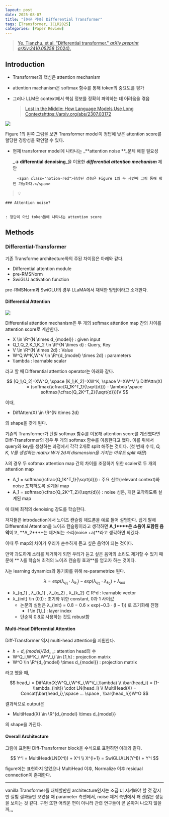 ```yaml
---
layout: post
date: 2025-08-07
title: "[논문 리뷰] Differential Transformer"
tags: [Transformer, ICLR2025]
categories: [Paper Review]
---
```


> [Ye, Tianzhu, et al. "Differential transformer." ](https://arxiv.org/abs/2410.05258)[_arXiv preprint arXiv:2410.05258_](https://arxiv.org/abs/2410.05258)[ (2024).](https://arxiv.org/abs/2410.05258)



## Introduction

- Transformer의 핵심은 attention mechanism
- attention machanism은 softmax 함수를 통해 token의 중요도를 평가
- 그러나 LLM은 context에서 핵심 정보를 정확히 파악하는 데 어려움을 겪음

	> [Lost in the Middle: How Language Models Use Long Contextshttps://arxiv.org/abs/2307.03172](https://arxiv.org/abs/2307.03172)


![](https://prod-files-secure.s3.us-west-2.amazonaws.com/542b861c-36a8-4051-84e5-8804b6728dba/9083ea56-691a-4752-ae26-47f403431ac8/image.png?X-Amz-Algorithm=AWS4-HMAC-SHA256&X-Amz-Content-Sha256=UNSIGNED-PAYLOAD&X-Amz-Credential=ASIAZI2LB466WYPSSRCE%2F20250808%2Fus-west-2%2Fs3%2Faws4_request&X-Amz-Date=20250808T110048Z&X-Amz-Expires=3600&X-Amz-Security-Token=IQoJb3JpZ2luX2VjEGoaCXVzLXdlc3QtMiJGMEQCIDKtxCaEhtYIh4P3Cm6GoyovMQpNmEDehPU83AAlPLHOAiBsK8hy1w%2BDG2PGYd5MFeCM5cO%2FR5e38e%2BBwQIIDvMsgSqIBAij%2F%2F%2F%2F%2F%2F%2F%2F%2F%2F8BEAAaDDYzNzQyMzE4MzgwNSIM3AGtuBDl1vSxh950KtwDEFgCANqD0FVZ9PhzYqjbGpb5smB6WiUhYc9%2BSTUi6maUkyLsEy0QkCbxxYri5rRjVegEBSKcF%2FpeA34726GcIGuyZZFuV4FYskI6y1TtoZOg5KO8AwqFVx8Wg%2BGlXgdHw867%2FI0cjUr0q83gFIUqAv3u93vGy8zC%2Bvrsf5%2BhPBGpwU8UTqCGYIv36J%2BHqs3DAiUQXzlw0gNE6ZteTIQm8vgR60B%2B%2FsSCYIwOmQlsAvKGy4f%2Fjd1yIZS0FEWsLrgyzG9dXM8zdUVG9j3kKkqt9xH2zT%2BzjL%2FOlWqfXpK%2F9S4w8ddWizxiiuZ%2BJQpL5RGnw0dfl1Y2z4F1lXgENjllnNYeGUCjhA%2FJ0rIEzLOL1tWQgsa2FvXSuqrNcjsHQSVTLgEV0MHz22B4N4Sm%2B8Wf%2FTFoPYKJYVZRyKt20bmAj74BmvGgmWYiyAEI67bxOq32ymy23TW8x4yWmbZDUejachlFebiZi54Gkq0slVFLvDp0%2BF9uvhdv%2BrZdbHDjf1MSQJvwMkvuKMclI4olsTkwYN%2F9LiMyhkvs7SPpr5%2FFqkrlJiZyMM%2BJHfTk2lK%2FCKDf6T609i9OWr9Xq%2F6laVCLFDyCCe9RPz6YFT%2FqWtWQmMKAKfZFP1kHYPhPHn8wmZ3XxAY6pgET4Zfw8mW3YiZNSlTgkcgcIwV22%2Fn3Vo%2FDZ%2FvoaBQs8SpS4ommyczGhpfHtXf%2BtgzxLpJwhssqBu8KxNNKbeLVytjnrX%2FMEH2sBOp5aV3Kdf5uoqJlgZ63TtzYf90nax%2BpY2X6U2Pk1RvOYi7tDsFq8qG%2FfQKFJdtiHl3a%2FIC4SSYTC3LL%2F0d7mRg%2FBkO2TDaWm5AAdT5qE77rsvFdgd%2BPNmDeMJaL&X-Amz-Signature=5ab16a404d6f8a75876abc4182100c76c135f25473bb488dadb8091340a5a696&X-Amz-SignedHeaders=host&x-amz-checksum-mode=ENABLED&x-id=GetObject)


Figure 1의 왼쪽 그림을 보면 Transformer model이 정답에 낮은 attention score를 할당한 경향성을 확인할 수 있다.

- 현재 transformer model에 나타나는 _**attention noise **_문제 해결 필요성

	_**→ differential denoising**_을 이용한 _**differential attention mechanism**_ 제안


		<span class="notion-red">향상된 성능은 Figure 1의 두 세번째 그림 통해 확인 가능하다.</span>


> 💡 


	### Attention noise?


	: 정답이 아닌 token들에 나타나는 attention score



## Methods



### Differential-Transformer


기존 Transforme architecture와의 주된 차이점은 아래와 같다.

- Differential attention module
- pre-RMSNorm
- SwiGLU activation function

pre-RMSNorm과 SwiGLU의 경우 LLaMA에서 채택한 방법이라고 소개한다.



#### Differential Attention


![](https://prod-files-secure.s3.us-west-2.amazonaws.com/542b861c-36a8-4051-84e5-8804b6728dba/116d70b2-1963-4810-9167-f4c7d8a06e8f/image.png?X-Amz-Algorithm=AWS4-HMAC-SHA256&X-Amz-Content-Sha256=UNSIGNED-PAYLOAD&X-Amz-Credential=ASIAZI2LB466WYPSSRCE%2F20250808%2Fus-west-2%2Fs3%2Faws4_request&X-Amz-Date=20250808T110048Z&X-Amz-Expires=3600&X-Amz-Security-Token=IQoJb3JpZ2luX2VjEGoaCXVzLXdlc3QtMiJGMEQCIDKtxCaEhtYIh4P3Cm6GoyovMQpNmEDehPU83AAlPLHOAiBsK8hy1w%2BDG2PGYd5MFeCM5cO%2FR5e38e%2BBwQIIDvMsgSqIBAij%2F%2F%2F%2F%2F%2F%2F%2F%2F%2F8BEAAaDDYzNzQyMzE4MzgwNSIM3AGtuBDl1vSxh950KtwDEFgCANqD0FVZ9PhzYqjbGpb5smB6WiUhYc9%2BSTUi6maUkyLsEy0QkCbxxYri5rRjVegEBSKcF%2FpeA34726GcIGuyZZFuV4FYskI6y1TtoZOg5KO8AwqFVx8Wg%2BGlXgdHw867%2FI0cjUr0q83gFIUqAv3u93vGy8zC%2Bvrsf5%2BhPBGpwU8UTqCGYIv36J%2BHqs3DAiUQXzlw0gNE6ZteTIQm8vgR60B%2B%2FsSCYIwOmQlsAvKGy4f%2Fjd1yIZS0FEWsLrgyzG9dXM8zdUVG9j3kKkqt9xH2zT%2BzjL%2FOlWqfXpK%2F9S4w8ddWizxiiuZ%2BJQpL5RGnw0dfl1Y2z4F1lXgENjllnNYeGUCjhA%2FJ0rIEzLOL1tWQgsa2FvXSuqrNcjsHQSVTLgEV0MHz22B4N4Sm%2B8Wf%2FTFoPYKJYVZRyKt20bmAj74BmvGgmWYiyAEI67bxOq32ymy23TW8x4yWmbZDUejachlFebiZi54Gkq0slVFLvDp0%2BF9uvhdv%2BrZdbHDjf1MSQJvwMkvuKMclI4olsTkwYN%2F9LiMyhkvs7SPpr5%2FFqkrlJiZyMM%2BJHfTk2lK%2FCKDf6T609i9OWr9Xq%2F6laVCLFDyCCe9RPz6YFT%2FqWtWQmMKAKfZFP1kHYPhPHn8wmZ3XxAY6pgET4Zfw8mW3YiZNSlTgkcgcIwV22%2Fn3Vo%2FDZ%2FvoaBQs8SpS4ommyczGhpfHtXf%2BtgzxLpJwhssqBu8KxNNKbeLVytjnrX%2FMEH2sBOp5aV3Kdf5uoqJlgZ63TtzYf90nax%2BpY2X6U2Pk1RvOYi7tDsFq8qG%2FfQKFJdtiHl3a%2FIC4SSYTC3LL%2F0d7mRg%2FBkO2TDaWm5AAdT5qE77rsvFdgd%2BPNmDeMJaL&X-Amz-Signature=10c148301f8ed85df9225649121369034ab3808167d92e24dbad3920d6c7e60d&X-Amz-SignedHeaders=host&x-amz-checksum-mode=ENABLED&x-id=GetObject)


Differential attention mechanism은 두 개의 softmax attention map 간의 차이를 attention score로 계산한다.

- X \in \R^{N \times d\_{model}} : given input
- Q\_1,Q\_2,K\_1,K\_2 \in \R^{N \times d} : Query, Key
- V \in \R^{N \times 2d} : Value
- W^Q,W^K,W^V \in \R^{d\_{model} \times 2d} : parameters
- \lambda : learnable scalar

라고 할 때 Differential attention operator는 아래와 같다.


$$
[Q_1;Q_2]=XW^Q, \space [K_1;K_2]=XW^K, \space V=XW^V \\
DiffAttn(X) = (softmax(\cfrac{Q_1K^T_1}{\sqrt{d}}) - \lambda \space softmax(\cfrac{Q_2K^T_2}{\sqrt{d}}))V
$$


이때,

- DiffAtten(X) \in \R^{N \times 2d}

의 shape을 갖게 된다.


기존의 Transformer가 단일 softmax 함수를 이용해 attention score를 계산했다면 Diff-Transformer의 경우 두 개의 softmax 함수를 이용한다고 했다. 이를 위해서 query와 key를 생성하는 과정에서 각각 2개로 split 해주는 것이다. <span class="notion-red">(첫 번째 수식, </span><span class="notion-red">_Q, K, V를 생성하는 matrix W가 2d의 dismension을 가지는 이유도 split 때문_</span><span class="notion-red">)</span>


 λ의 경우 두 softmax attention map 간의 차이를 조정하기 위한 scaler로 두 개의 attention map

- A\_1 = softmax(\cfrac{Q\_1K^T\_1}{\sqrt{d}}) : 주요 신호(relevant context)와 noise 포착하도록 설계된 map
- A\_1 = softmax(\cfrac{Q\_2K^T\_2}{\sqrt{d}}) : noise 성분, 패턴 포착하도록 설계된 map 

에 대해 최적의 denoising 강도를 학습한다.


저자들은 introduction에서 노이즈 캔슬링 헤드폰을 예로 들어 설명한다. 쉽게 말해 Differential Attention을 노이즈 캔슬링이라고 생각하면 **A\_1****은 소음이 포함된 음악**이고, **A\_2****는 제거되는 소리(noise +a)**라고 생각하면 되겠다. 


이때 두 map의 차이가 우리가 순수하게 듣고 싶은 음악이 되는 것이다. 


만약 과도하게 소리를 제거하게 되면 우리가 듣고 싶은 음악의 소리도 제거할 수 있기 때문에 ** λ를 학습해 최적의 노이즈 캔슬링 효과**를 얻고자 하는 것이다.


λ는 learning dynamics와 동기화를 위해 re-parametrize 된다.


$$
\lambda = exp(\lambda_{q_1} \cdot \lambda_{k_1}) - exp(\lambda_{q_2} \cdot \lambda_{k_2}) + \lambda_{init}
$$

- λ\_{q\_1} , λ\_{k\_1} , λ\_{q\_2} , λ\_{k\_2} ∈ R^d : learnable vector
- λ\_{init} \in (0,1) : 초기화 위한 constant, 0과 1 사이값
	- 논문의 실험은 λ\_{init} = 0.8 − 0.6 × exp(−0.3 · (l − 1)) 로 초기화해 진행
		- l \in [1,L] : layer index
	- 단순히 0.8로 사용하는 것도 robust함


#### **Multi-Head Differential Attention**


Diff-Transformer 역시 multi-head attention을 지원한다.

- _h = d\_{model}/2d__ _: attention head의 수
- W^Q\_i,W^K\_i,W^V\_i,i \in [1,h] : projection matrix
- W^O \in \R^{d\_{model} \times d\_{model}} : projection matrix

라고 했을 때,


$$
head_i = DiffAttn(X;W^Q_i,W^K_i,W^V_i,\lambda) \\
\bar{head_i} = (1-\lambda_{init}) \cdot LN(head_i) \\
MultiHead(X) = Concat(\bar{head_i},\space ... \space , \bar{head_h})W^O
$$


결과적으로 output은

- MultiHead(X) \in \R^{d\_{model} \times d\_{model}}

의 shape을 가진다.



#### Overall Architecture


그림에 표현된 Diff-Transformer block을 수식으로 표현하면 아래와 같다.


$$
Y^l = MultiHead(LN(X^l)) + X^l \\
X^{l+1} = SwiGLU(LN(Y^l)) + Y^l
$$


figure에는 표현하지 않았으나 MultiHead 이후, Normalize 이후 residual connection이 존재한다.


---


vanilla Transformer를 대체할만한 architecture인지는 조금 더 지켜봐야 할 것 같지만 실험 결과들만 보았을 때 parameter 측면에서, noise 제거 측면에서 꽤 괜찮은 성능을 보이는 것 같다. 구현 또한 어려운 편이 아니라 관련 연구들이 곧 쏟아져 나오지 않을까,,,

